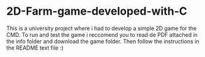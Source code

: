 # 2D-Farm-game-developed-with-C
This is a university project where i had to develop a simple 2D game for the CMD. To run and test the game i reccomend you to read de PDF attached in the info folder and download the game folder. Then follow the instructions in the README text file :)
